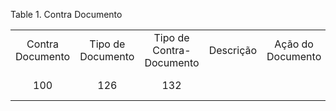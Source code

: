 <div id="d166538e1" class="table">

<div class="table-title">

Table 1. Contra
Documento

</div>

<div class="table-contents">

|                  |                   |                          |           |                   |                        |        |          |                 |
| :--------------: | :---------------: | :----------------------: | :-------: | :---------------: | :--------------------: | :----: | :------: | :-------------: |
| Contra Documento | Tipo de Documento | Tipo de Contra-Documento | Descrição | Ação do Documento | Criar Contra-Documento | Válido |   Nome   | Processar Agora |
|       100        |        126        |           132            |           |                   |          true          |  true  | PO-\> SO |      false      |

</div>

</div>
